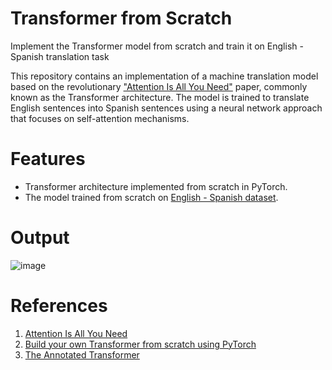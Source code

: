# Transformer from Scratch
Implement the Transformer model from scratch and train it on English - Spanish translation task

This repository contains an implementation of a machine translation model based on the revolutionary ["Attention Is All You Need"](https://arxiv.org/pdf/1706.03762.pdf) paper, commonly known as the Transformer architecture. The model is trained to translate English sentences into Spanish sentences using a neural network approach that focuses on self-attention mechanisms.

# Features
- Transformer architecture implemented from scratch in PyTorch.
- The model trained from scratch on [English - Spanish dataset](https://www.manythings.org/anki/spa-eng.zip).

# Output
![image](https://github.com/tonystark11/transformer-from-scratch/assets/20776426/fb394d44-5905-4168-840f-fb82e4c2d622)

# References
1. [Attention Is All You Need](https://arxiv.org/pdf/1706.03762.pdf)
2. [Build your own Transformer from scratch using PyTorch](https://towardsdatascience.com/build-your-own-transformer-from-scratch-using-pytorch-84c850470dcb)
3. [The Annotated Transformer](http://nlp.seas.harvard.edu/annotated-transformer/)
